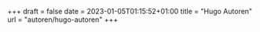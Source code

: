 +++
draft = false
date = 2023-01-05T01:15:52+01:00
title = "Hugo Autoren"
url = "autoren/hugo-autoren"
+++
